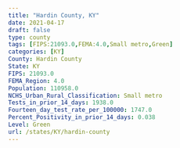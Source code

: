 ```yaml
---
title: "Hardin County, KY"
date: 2021-04-17
draft: false
type: county
tags: [FIPS:21093.0,FEMA:4.0,Small metro,Green]
categories: [KY]
County: Hardin County
State: KY
FIPS: 21093.0
FEMA_Region: 4.0
Population: 110958.0
NCHS_Urban_Rural_Classification: Small metro
Tests_in_prior_14_days: 1938.0
Fourteen_day_test_rate_per_100000: 1747.0
Percent_Positivity_in_prior_14_days: 0.038
Level: Green
url: /states/KY/hardin-county
---
```



